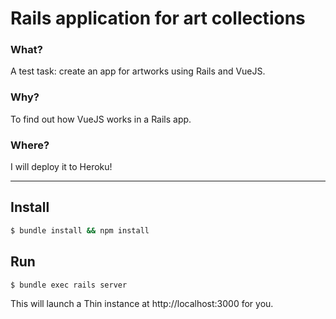 # Rails application for art collections

### What?
A test task: create an app for artworks using Rails and VueJS.

### Why?
To find out how VueJS works in a Rails app.

### Where?
I will deploy it to Heroku!

---

## Install
```bash
$ bundle install && npm install
```

## Run
```bash
$ bundle exec rails server
```
This will launch a Thin instance at http://localhost:3000 for you.
